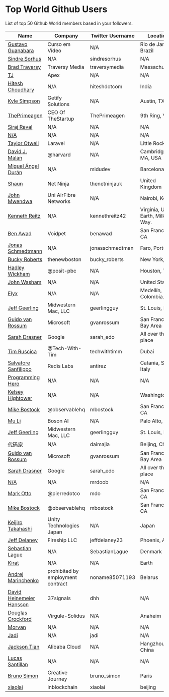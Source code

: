 # Top World Github Users

List of top 50 Github World members based in your followers.

<!-- START TOP USERS -->
| Name | Company | Twitter Username | Location | Repositories |
|------|---------|------------------|----------|--------------|
| [Gustavo Guanabara](https://github.com/gustavoguanabara) | Curso em Vídeo | N/A | Rio de Janeiro, Brazil | 8 |
| [Sindre Sorhus](https://github.com/sindresorhus) | N/A | sindresorhus | N/A | 1118 |
| [Brad Traversy](https://github.com/bradtraversy) | Traversy Media | traversymedia | Massachusetts | 309 |
| [TJ](https://github.com/tj) | Apex | N/A | N/A | 296 |
| [Hitesh Choudhary](https://github.com/hiteshchoudhary) | N/A | hiteshdotcom | India | 113 |
| [Kyle Simpson](https://github.com/getify) | Getify Solutions | N/A | Austin, TX | 73 |
| [ThePrimeagen](https://github.com/ThePrimeagen) | CEO Of TheStartup | ThePrimeagen | 9th Ring, Vim | 228 |
| [Siraj Raval](https://github.com/llSourcell) | N/A | N/A | N/A | 482 |
| [N/A](https://github.com/CodeWithHarry) | N/A | N/A | N/A | 38 |
| [Taylor Otwell](https://github.com/taylorotwell) | Laravel | N/A | Little Rock, AR | 32 |
| [David J. Malan](https://github.com/dmalan) | @harvard | N/A | Cambridge, MA, USA | 22 |
| [Miguel Ángel Durán](https://github.com/midudev) | N/A | midudev | Barcelona | 204 |
| [Shaun](https://github.com/iamshaunjp) | Net Ninja | thenetninjauk | United Kingdom | 141 |
| [John Mwendwa](https://github.com/JohnMwendwa) | Uni AirFibre Networks | N/A | Nairobi, Kenya | 112 |
| [Kenneth Reitz](https://github.com/kennethreitz) | N/A | kennethreitz42 | Virginia, USA, Earth, Milky Way. | 74 |
| [Ben Awad](https://github.com/benawad) | Voidpet | benawad | San Francisco, CA | 257 |
| [Jonas Schmedtmann](https://github.com/jonasschmedtmann) | N/A | jonasschmedtman | Faro, Portugal | 7 |
| [Bucky Roberts](https://github.com/buckyroberts) | thenewboston | bucky_roberts | New York, NY | 45 |
| [Hadley Wickham](https://github.com/hadley) | @posit-pbc | N/A | Houston, TX | 297 |
| [John Washam](https://github.com/jwasham) | N/A | N/A | United States | 30 |
| [Elyx](https://github.com/elyxdev) | N/A | N/A | Medellín, Colombia. | 14 |
| [Jeff Geerling](https://github.com/geerlingguy) | Midwestern Mac, LLC | geerlingguy | St. Louis, MO | 304 |
| [Guido van Rossum](https://github.com/gvanrossum) | Microsoft | gvanrossum | San Francisco Bay Area | 26 |
| [Sarah Drasner](https://github.com/sdras) | Google | sarah_edo | All over the place | 102 |
| [Tim Ruscica](https://github.com/techwithtim) | @Tech-With-Tim  | techwithtimm | Dubai | 208 |
| [Salvatore Sanfilippo](https://github.com/antirez) | Redis Labs | antirez | Catania, Sicily, Italy | 94 |
| [Programming Hero](https://github.com/ProgrammingHero1) | N/A | N/A | N/A | 906 |
| [Kelsey Hightower](https://github.com/kelseyhightower) | N/A | N/A | Washington | 195 |
| [Mike Bostock](https://github.com/mbostock) | @observablehq  | mbostock | San Francisco, CA | 87 |
| [Mu Li](https://github.com/mli) | Boson AI | N/A | Palo Alto, CA | 20 |
| [Jeff Geerling](https://github.com/geerlingguy) | Midwestern Mac, LLC | geerlingguy | St. Louis, MO | 304 |
| [代码家](https://github.com/daimajia) | N/A | daimajia | Beijing, China | 91 |
| [Guido van Rossum](https://github.com/gvanrossum) | Microsoft | gvanrossum | San Francisco Bay Area | 26 |
| [Sarah Drasner](https://github.com/sdras) | Google | sarah_edo | All over the place | 102 |
| [N/A](https://github.com/mrdoob) | N/A | mrdoob | N/A | 42 |
| [Mark Otto](https://github.com/mdo) | @pierredotco  | mdo | San Francisco, CA | 32 |
| [Mike Bostock](https://github.com/mbostock) | @observablehq  | mbostock | San Francisco, CA | 87 |
| [Keijiro Takahashi](https://github.com/keijiro) | Unity Technologies Japan | N/A | Japan | 879 |
| [Jeff Delaney](https://github.com/codediodeio) | Fireship LLC | jeffdelaney23 | Phoenix, AZ | 65 |
| [Sebastian Lague](https://github.com/SebLague) | N/A | SebastianLague | Denmark | 90 |
| [Kirat](https://github.com/hkirat) | N/A | N/A | Earth | 142 |
| [Andrej Marinchenko](https://github.com/BEPb) | prohibited by employment contract | noname85071193 | Belarus | 43 |
| [David Heinemeier Hansson](https://github.com/dhh) | 37signals | dhh | N/A | 4 |
| [Douglas Crockford](https://github.com/douglascrockford) | Virgule-Solidus | N/A | Anaheim | 18 |
| [Morvan](https://github.com/MorvanZhou) | N/A | N/A | N/A | 46 |
| [Jadi](https://github.com/jadijadi) | N/A | jadi | N/A | 98 |
| [Jackson Tian](https://github.com/JacksonTian) | Alibaba Cloud | N/A | Hangzhou, China | 271 |
| [Lucas Santillan](https://github.com/Luc4st1574) | N/A | N/A | N/A | 19 |
| [Bruno Simon](https://github.com/brunosimon) | Creative Journey | bruno_simon | Paris | 80 |
| [xiaolai](https://github.com/xiaolai) | inblockchain | xiaolai | beijing | 62 |
<!-- END TOP USERS -->
